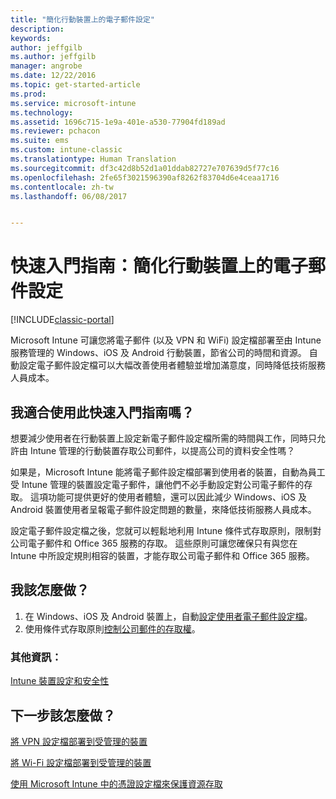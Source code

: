 ```yaml
---
title: "簡化行動裝置上的電子郵件設定"
description: 
keywords: 
author: jeffgilb
ms.author: jeffgilb
manager: angrobe
ms.date: 12/22/2016
ms.topic: get-started-article
ms.prod: 
ms.service: microsoft-intune
ms.technology: 
ms.assetid: 1696c715-1e9a-401e-a530-77904fd189ad
ms.reviewer: pchacon
ms.suite: ems
ms.custom: intune-classic
ms.translationtype: Human Translation
ms.sourcegitcommit: df3c42d8b52d1a01ddab82727e707639d5f77c16
ms.openlocfilehash: 2fe65f3021596390af8262f83704d6e4ceaa1716
ms.contentlocale: zh-tw
ms.lasthandoff: 06/08/2017


---
```


# <a name="quick-start-guide-simplify-email-configuration-on-mobile-devices"></a>快速入門指南：簡化行動裝置上的電子郵件設定

[!INCLUDE[classic-portal](../includes/classic-portal.md)]

Microsoft Intune 可讓您將電子郵件 (以及 VPN 和 WiFi) 設定檔部署至由 Intune 服務管理的 Windows、iOS 及 Android 行動裝置，節省公司的時間和資源。 自動設定電子郵件設定檔可以大幅改善使用者體驗並增加滿意度，同時降低技術服務人員成本。

## <a name="is-this-quick-start-guide-right-for-me"></a>我適合使用此快速入門指南嗎？
想要減少使用者在行動裝置上設定新電子郵件設定檔所需的時間與工作，同時只允許由 Intune 管理的行動裝置存取公司郵件，以提高公司的資料安全性嗎？

如果是，Microsoft Intune 能將電子郵件設定檔部署到使用者的裝置，自動為員工受 Intune 管理的裝置設定電子郵件，讓他們不必手動設定對公司電子郵件的存取。 這項功能可提供更好的使用者體驗，還可以因此減少 Windows、iOS 及 Android 裝置使用者呈報電子郵件設定問題的數量，來降低技術服務人員成本。

設定電子郵件設定檔之後，您就可以輕鬆地利用 Intune 條件式存取原則，限制對公司電子郵件和 Office 365 服務的存取。 這些原則可讓您確保只有與您在 Intune 中所設定規則相容的裝置，才能存取公司電子郵件和 Office 365 服務。

## <a name="how-do-i-do-it"></a>我該怎麼做？
1.  在 Windows、iOS 及 Android 裝置上，自動[設定使用者電子郵件設定檔](/intune-classic/deploy-use/configure-access-to-corporate-email-using-email-profiles-with-microsoft-intune)。
2.  使用條件式存取原則[控制公司郵件的存取權](/intune-classic/deploy-use/restrict-access-to-email-and-o365-services-with-microsoft-intune)。


### <a name="additional-information"></a>其他資訊：
[Intune 裝置設定和安全性](/intune-classic/deploy-use/manage-settings-and-features-on-your-devices-with-microsoft-intune-policies)

## <a name="what-should-i-do-next"></a>下一步該怎麼做？
[將 VPN 設定檔部署到受管理的裝置](/intune-classic/deploy-use/vpn-connections-in-microsoft-intune)

[將 Wi-Fi 設定檔部署到受管理的裝置](/intune-classic/deploy-use/wi-fi-connections-in-microsoft-intune)

[使用 Microsoft Intune 中的憑證設定檔來保護資源存取](/intune-classic/deploy-use/secure-resource-access-with-certificate-profiles)

